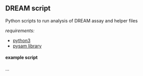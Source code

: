 ## DREAM  script 

Python scripts to run analysis of DREAM assay and helper files

_requirements:_ 
- [python3](https://www.python.org)
- [pysam library](https://pysam.readthedocs.io/en/latest/index.html)

#### example script
...


